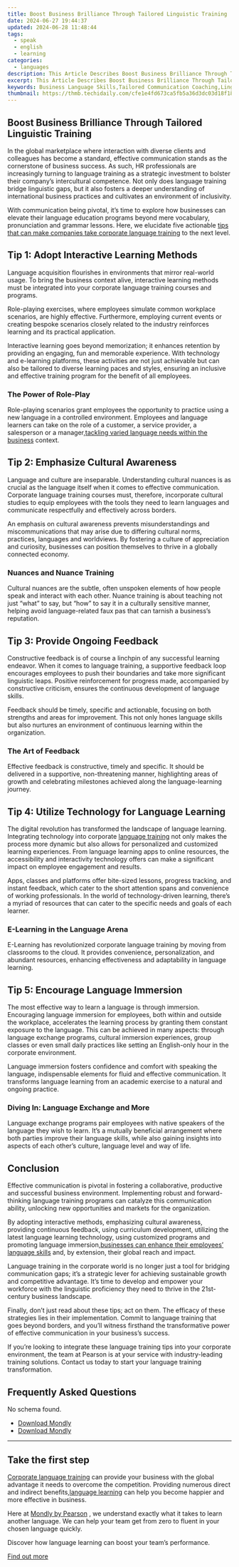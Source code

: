 ```yaml
---
title: Boost Business Brilliance Through Tailored Linguistic Training
date: 2024-06-27 19:44:37
updated: 2024-06-28 11:48:44
tags:
  - speak
  - english
  - learning
categories:
  - languages
description: This Article Describes Boost Business Brilliance Through Tailored Linguistic Training
excerpt: This Article Describes Boost Business Brilliance Through Tailored Linguistic Training
keywords: Business Language Skills,Tailored Communication Coaching,Linguistic Business Strategy,Corporate Brilliance via Language Training,Executive Communication Enhancement,Strategic Business Linguistic Development,Professional Linguistic Improvement for Business Success
thumbnail: https://thmb.techidaily.com/cfe1e4fd673ca5fb5a36d3dc03d18f188db6311040ef6f07e920236b71a10c10.jpg
---
```


## Boost Business Brilliance Through Tailored Linguistic Training

 In the global marketplace where interaction with diverse clients and colleagues has become a standard, effective communication stands as the cornerstone of business success. As such, HR professionals are increasingly turning to language training as a strategic investment to bolster their company’s intercultural competence. Not only does language training bridge linguistic gaps, but it also fosters a deeper understanding of international business practices and cultivates an environment of inclusivity.

 With communication being pivotal, it’s time to explore how businesses can elevate their language education programs beyond mere vocabulary, pronunciation and grammar lessons. Here, we elucidate five actionable [tips that can make companies take corporate language training](https://shop.mondly.com/affiliate.php?ACCOUNT=ATISTUDI&AFFILIATE=108875&PATH=https://www.mondly.com?AFFILIATE=108875) to the next level.

## Tip 1: Adopt Interactive Learning Methods

 Language acquisition flourishes in environments that mirror real-world usage. To bring the business context alive, interactive learning methods must be integrated into your corporate language training courses and programs.

 Role-playing exercises, where employees simulate common workplace scenarios, are highly effective. Furthermore, employing current events or creating bespoke scenarios closely related to the industry reinforces learning and its practical application.

 Interactive learning goes beyond memorization; it enhances retention by providing an engaging, fun and memorable experience. With technology and e-learning platforms, these activities are not just achievable but can also be tailored to diverse learning paces and styles, ensuring an inclusive and effective training program for the benefit of all employees.

### The Power of Role-Play

 Role-playing scenarios grant employees the opportunity to practice using a new language in a controlled environment. Employees and language learners can take on the role of a customer, a service provider, a salesperson or a manager,[tackling varied language needs within the business](https://shop.mondly.com/affiliate.php?ACCOUNT=ATISTUDI&AFFILIATE=108875&PATH=https://www.mondly.com?AFFILIATE=108875) context.

## Tip 2: Emphasize Cultural Awareness

 Language and culture are inseparable. Understanding cultural nuances is as crucial as the language itself when it comes to effective communication. Corporate language training courses must, therefore, incorporate cultural studies to equip employees with the tools they need to learn languages and communicate respectfully and effectively across borders.

 An emphasis on cultural awareness prevents misunderstandings and miscommunications that may arise due to differing cultural norms, practices, languages and worldviews. By fostering a culture of appreciation and curiosity, businesses can position themselves to thrive in a globally connected economy.

### Nuances and Nuance Training

 Cultural nuances are the subtle, often unspoken elements of how people speak and interact with each other. Nuance training is about teaching not just “what” to say, but “how” to say it in a culturally sensitive manner, helping avoid language-related faux pas that can tarnish a business’s reputation.

## Tip 3: Provide Ongoing Feedback

 Constructive feedback is of course a linchpin of any successful learning endeavor. When it comes to language training, a supportive feedback loop encourages employees to push their boundaries and take more significant linguistic leaps. Positive reinforcement for progress made, accompanied by constructive criticism, ensures the continuous development of language skills.

 Feedback should be timely, specific and actionable, focusing on both strengths and areas for improvement. This not only hones language skills but also nurtures an environment of continuous learning within the organization.

### The Art of Feedback

 Effective feedback is constructive, timely and specific. It should be delivered in a supportive, non-threatening manner, highlighting areas of growth and celebrating milestones achieved along the language-learning journey.

## Tip 4: Utilize Technology for Language Learning

 The digital revolution has transformed the landscape of language learning. Integrating technology into corporate [language training](https://shop.mondly.com/affiliate.php?ACCOUNT=ATISTUDI&AFFILIATE=108875&PATH=https://www.mondly.com?AFFILIATE=108875) not only makes the process more dynamic but also allows for personalized and customized learning experiences. From language learning apps to online resources, the accessibility and interactivity technology offers can make a significant impact on employee engagement and results.

 Apps, classes and platforms offer bite-sized lessons, progress tracking, and instant feedback, which cater to the short attention spans and convenience of working professionals. In the world of technology-driven learning, there’s a myriad of resources that can cater to the specific needs and goals of each learner.

### E-Learning in the Language Arena

 E-Learning has revolutionized corporate language training by moving from classrooms to the cloud. It provides convenience, personalization, and abundant resources, enhancing effectiveness and adaptability in language learning.

## Tip 5: Encourage Language Immersion

 The most effective way to learn a language is through immersion. Encouraging language immersion for employees, both within and outside the workplace, accelerates the learning process by granting them constant exposure to the language. This can be achieved in many aspects: through language exchange programs, cultural immersion experiences, group classes or even small daily practices like setting an English-only hour in the corporate environment.

 Language immersion fosters confidence and comfort with speaking the language, indispensable elements for fluid and effective communication. It transforms language learning from an academic exercise to a natural and ongoing practice.

### Diving In: Language Exchange and More

 Language exchange programs pair employees with native speakers of the language they wish to learn. It’s a mutually beneficial arrangement where both parties improve their language skills, while also gaining insights into aspects of each other’s culture, language level and way of life.

## Conclusion

 Effective communication is pivotal in fostering a collaborative, productive and successful business environment. Implementing robust and forward-thinking language training programs can catalyze this communication ability, unlocking new opportunities and markets for the organization.

 By adopting interactive methods, emphasizing cultural awareness, providing continuous feedback, using curriculum development, utilizing the latest language learning technology, using customized programs and promoting language immersion,[businesses can enhance their employees’ language skills](https://shop.mondly.com/affiliate.php?ACCOUNT=ATISTUDI&AFFILIATE=108875&PATH=https://www.mondly.com?AFFILIATE=108875) and, by extension, their global reach and impact.

 Language training in the corporate world is no longer just a tool for bridging communication gaps; it’s a strategic lever for achieving sustainable growth and competitive advantage. It’s time to develop and empower your workforce with the linguistic proficiency they need to thrive in the 21st-century business landscape.

 Finally, don’t just read about these tips; act on them. The efficacy of these strategies lies in their implementation. Commit to language training that goes beyond borders, and you’ll witness firsthand the transformative power of effective communication in your business’s success.

 If you’re looking to integrate these language training tips into your corporate environment, the team at Pearson is at your service with industry-leading training solutions. Contact us today to start your language training transformation.

## Frequently Asked Questions

 No schema found.

* [Download Mondly](https://www.facebook.com/sharer/sharer.php?u=https%3A%2F%2Fwww.mondly.com%2Fblog%2Fcorporate-language-training%2F&t=Corporate+Language+Training+for+Business+Success%3A+Top+5+Tips+to+Enhance+Communication+Skills "Share on Facebook")
* [Download Mondly](https://shop.mondly.com/affiliate.php?ACCOUNT=ATISTUDI&AFFILIATE=108875&PATH=https://www.mondly.com?AFFILIATE=108875)

---

## Take the first step

[Corporate language training](https://www.pearson.com/languages/community/blogs/b2b-corporate-language-training.html) can provide your business with the global advantage it needs to overcome the competition. Providing numerous direct and indirect benefits,[language learning](https://shop.mondly.com/affiliate.php?ACCOUNT=ATISTUDI&AFFILIATE=108875&PATH=https://www.mondly.com?AFFILIATE=108875) can help you become happier and more effective in business.

 Here at [Mondly by Pearson](https://shop.mondly.com/affiliate.php?ACCOUNT=ATISTUDI&AFFILIATE=108875&PATH=https://www.mondly.com?AFFILIATE=108875) , we understand exactly what it takes to learn another language. We can help your team get from zero to fluent in your chosen language quickly.

Discover how language learning can boost your team’s performance.

[Find out more](https://shop.mondly.com/affiliate.php?ACCOUNT=ATISTUDI&AFFILIATE=108875&PATH=https://www.mondly.com?AFFILIATE=108875)

<ins class="adsbygoogle"
     style="display:block"
     data-ad-format="autorelaxed"
     data-ad-client="ca-pub-7571918770474297"
     data-ad-slot="1223367746"></ins>



<ins class="adsbygoogle"
     style="display:block"
     data-ad-client="ca-pub-7571918770474297"
     data-ad-slot="8358498916"
     data-ad-format="auto"
     data-full-width-responsive="true"></ins>
